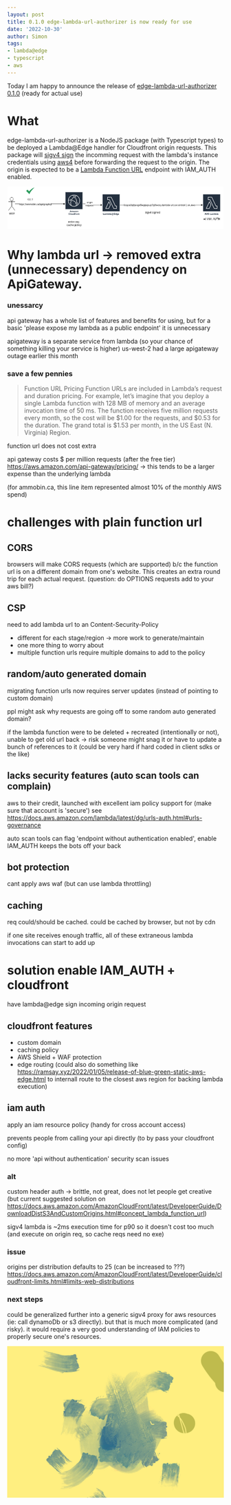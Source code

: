 ```yaml
---
layout: post
title: 0.1.0 edge-lambda-url-authorizer is now ready for use
date: '2022-10-30'
author: Simon
tags:
- lambda@edge
- typescript
- aws
---
```


Today I am happy to announce the release of [edge-lambda-url-authorizer 0.1.0](https://www.npmjs.com/package/edge-lambda-url-authorizer) (ready for actual use)

# What
edge-lambda-url-authorizer is a NodeJS package (with Typescript types) to be deployed a Lambda@Edge handler for Cloudfront origin requests. This package will [sigv4 sign](https://docs.aws.amazon.com/general/latest/gr/signature-version-4.html) the incomming request with the lambda's instance credentials using [aws4](https://www.npmjs.com/package/aws4) before forwarding the request to the origin. The origin is expected to be a [Lambda Function URL](https://aws.amazon.com/blogs/aws/announcing-aws-lambda-function-urls-built-in-https-endpoints-for-single-function-microservices/
) endpoint with IAM_AUTH enabled. 

![](/assets/edge_signer.drawio.png)

# Why lambda url -> removed extra (unnecessary) dependency on ApiGateway.
### unessarcy
api gateway has a whole list of features and benefits for using, but for a basic 'please expose my lambda as a public endpoint' it is unnecessary

apigateway is a separate service from lambda (so your chance of something killing your service is higher) us-west-2 had a large apigateway outage earlier this month

### save a few pennies
>Function URL Pricing
>Function URLs are included in Lambda’s request and duration pricing. For example, let’s imagine that you deploy a single Lambda function with 128 MB of memory and an average invocation time of 50 ms. The function receives five million requests every month, so the cost will be $1.00 for the requests, and $0.53 for the duration. The grand total is $1.53 per month, in the US East (N. Virginia) Region.

function url does not cost extra

api gateway costs $ per million requests (after the free tier) https://aws.amazon.com/api-gateway/pricing/
-> this tends to be a larger expense than the underlying lambda

(for ammobin.ca, this line item represented almost 10% of the monthly AWS spend)

# challenges with plain function url
## CORS
browsers will make CORS requests (which are supported) b/c the function url is on a different domain from one's website. This creates an extra round trip for each actual request. (question: do OPTIONS requests add to your aws bill?)

## CSP
need to add lambda url to an Content-Security-Policy 
- different for each stage/region -> more work to generate/maintain
- one more thing to worry about
- multiple function urls require multiple domains to add to the policy

## random/auto generated domain
migrating function urls now requires server updates (instead of pointing to custom domain)

ppl might ask why requests are going off to some random auto generated domain?

if the lambda function were to be deleted + recreated (intentionally or not), unable to get old url back -> risk someone might snag it or have to update a bunch of references to it
(could be very hard if hard coded in client sdks or the like)

## lacks security features (auto scan tools can complain)
aws to their credit, launched with excellent iam policy support for (make sure that account is 'secure')
see https://docs.aws.amazon.com/lambda/latest/dg/urls-auth.html#urls-governance

auto scan tools can flag 'endpoint without authentication enabled', enable IAM_AUTH keeps the bots off your back

## bot protection
cant apply aws waf (but can use lambda throttling)

## caching
req could/should be cached. could be cached by browser, but not by cdn

if one site receives enough traffic, all of these extraneous lambda invocations can start to add up


# solution enable IAM_AUTH + cloudfront
have lambda@edge sign incoming origin request 

## cloudfront features
- custom domain
- caching policy
- AWS Shield + WAF protection
- edge routing (could also do something like https://ramsay.xyz/2022/01/05/release-of-blue-green-static-aws-edge.html to internall route to the closest aws region for backing lambda execution)

## iam auth
apply an iam resource policy (handy for cross account access)

prevents people from calling your api directly (to by pass your cloudfront config)

no more 'api without authentication' security scan issues

### alt
custom header auth -> brittle, not great, does not let people get creative (but current suggested solution on https://docs.aws.amazon.com/AmazonCloudFront/latest/DeveloperGuide/DownloadDistS3AndCustomOrigins.html#concept_lambda_function_url)

sigv4 lambda is ~2ms execution time for p90 so it doesn't cost too much (and execute on origin req, so cache reqs need no exe)

### issue
origins per distribution defaults to 25 (can be increased to ???)
https://docs.aws.amazon.com/AmazonCloudFront/latest/DeveloperGuide/cloudfront-limits.html#limits-web-distributions

### next steps 
could be generalized further into a generic sigv4 proxy for aws resources (ie: call dynamoDb or s3 directly). but that is much more complicated (and risky). it would require a very good understanding of IAM policies to properly secure one's resources.

![](/assets/3.jpg)


